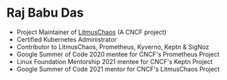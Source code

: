 # Raj Babu Das

- Project Maintainer of [LitmusChaos](https://github.com/litmuschaos) (A CNCF project)
- Certified Kubernetes Administrator
- Contributor to LitmusChaos, Prometheus, Kyverno, Keptn & SigNoz
- Google Summer of Code 2020 mentee for CNCF's Prometheus Project
- Linux Foundation Mentorship 2021 mentee for CNCF's Keptn Project
- Google Summer of Code 2021 mentor for CNCF's LitmusChaos Project
